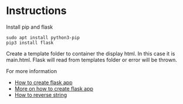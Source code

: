 # Instructions 

Install pip and flask

```
sudo apt install python3-pip
pip3 install flask
```

Create a template folder to container the display html. In this case it is main.html. Flask will read from templates folder or error will be thrown.

For more information
 * [How to create flask app](https://stackoverflow.com/questions/12277933/send-data-from-a-textbox-into-flask)
 * [More on how to create flask app](https://stackoverflow.com/questions/50822882/how-to-use-users-input-to-run-another-function-in-flask-python)
 * [How to reverse string](https://www.educative.io/edpresso/how-do-you-reverse-a-string-in-python)
